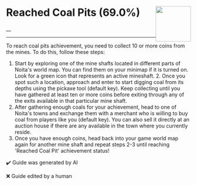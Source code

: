 # Reached Coal Pits (69.0%) <img style="float: right;" src="https://cdn.cloudflare.steamstatic.com/steamcommunity/public/images/apps/881100/758f9b900906a4dd07fc120aba01daf5e3851045.jpg" width="96" height="96">

__

---

To reach coal pits achievement, you need to collect 10 or more coins from the mines. To do this, follow these steps:
  1. Start by exploring one of the mine shafts located in different parts of Noita's world map. You can find them on your minimap if it is turned on. Look for a green icon that represents an active mineshaft. 2. Once you spot such a location, approach and enter to start digging coal from its depths using the pickaxe tool (default key). Keep collecting until you have gathered at least ten or more coins before exiting through any of the exits available in that particular mine shaft.
  3. After gathering enough coals for your achievement, head to one of Noita's towns and exchange them with a merchant who is willing to buy coal from players like you (default key). You can also sell it directly at an auction house if there are any available in the town where you currently reside.
  4. Once you have enough coins, head back into your game world map again for another mine shaft and repeat steps 2-3 until reaching 'Reached Coal Pit' achievement status!


:heavy_check_mark: Guide was generated by AI

:x: Guide edited by a human